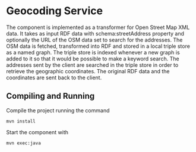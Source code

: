 Geocoding Service
=============================

The component is implemented as a transformer for Open Street Map XML data. It takes as input RDF data with schema:streetAddress property and 
optionally the URL of the OSM data set to search for the addresses. The OSM data is fetched, transformed into RDF and stored in a local 
triple store as a named graph. The triple store is indexed whenever a new graph is added to it so that it would be possible to make a keyword 
search. The addresses sent by the client are searched in the triple store in order to retrieve the geographic coordinates. The original RDF 
data and the coordinates are sent back to the client. 

## Compiling and Running
Compile the project running the command

    mvn install

Start the component with

    mvn exec:java

 
